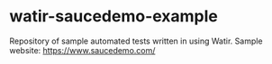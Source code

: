 # watir-saucedemo-example

Repository of sample automated tests written in using Watir.
Sample website: https://www.saucedemo.com/
